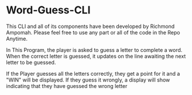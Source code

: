 # Word-Guess-CLI

This CLI and all of its components have been developed by Richmond Ampomah. Please feel free to use any part or all of the code in the Repo Anytime.

In This Program, the player is asked to guess a letter to complete a word. When the correct letter is guessed, it updates on the line awaiting the next letter to be guessed.

If the Player guesses all the letters correctly, they get a point for it and a "WIN" will be displayed. If they guess it wrongly, a display will show indicating that they have guessed the wrong letter
